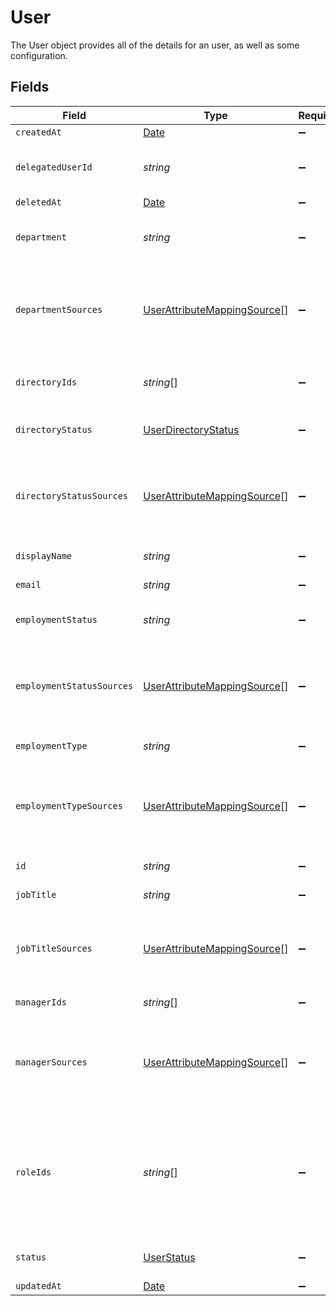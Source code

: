 # User

 The User object provides all of the details for an user, as well as some configuration.



## Fields

| Field                                                                                                                                                | Type                                                                                                                                                 | Required                                                                                                                                             | Description                                                                                                                                          |
| ---------------------------------------------------------------------------------------------------------------------------------------------------- | ---------------------------------------------------------------------------------------------------------------------------------------------------- | ---------------------------------------------------------------------------------------------------------------------------------------------------- | ---------------------------------------------------------------------------------------------------------------------------------------------------- |
| `createdAt`                                                                                                                                          | [Date](https://developer.mozilla.org/en-US/docs/Web/JavaScript/Reference/Global_Objects/Date)                                                        | :heavy_minus_sign:                                                                                                                                   | N/A                                                                                                                                                  |
| `delegatedUserId`                                                                                                                                    | *string*                                                                                                                                             | :heavy_minus_sign:                                                                                                                                   |  The id of the user to whom tasks will be automatically reassigned to.<br/>                                                                          |
| `deletedAt`                                                                                                                                          | [Date](https://developer.mozilla.org/en-US/docs/Web/JavaScript/Reference/Global_Objects/Date)                                                        | :heavy_minus_sign:                                                                                                                                   | N/A                                                                                                                                                  |
| `department`                                                                                                                                         | *string*                                                                                                                                             | :heavy_minus_sign:                                                                                                                                   |  The department which the user belongs to in the organization.<br/>                                                                                  |
| `departmentSources`                                                                                                                                  | [UserAttributeMappingSource](../../models/shared/userattributemappingsource.md)[]                                                                    | :heavy_minus_sign:                                                                                                                                   |  A list of objects mapped based on department attribute mappings configured in the system.<br/>                                                      |
| `directoryIds`                                                                                                                                       | *string*[]                                                                                                                                           | :heavy_minus_sign:                                                                                                                                   |  A list of unique ids that represent different directories.<br/>                                                                                     |
| `directoryStatus`                                                                                                                                    | [UserDirectoryStatus](../../models/shared/userdirectorystatus.md)                                                                                    | :heavy_minus_sign:                                                                                                                                   |  The status of the user in the directory.<br/>                                                                                                       |
| `directoryStatusSources`                                                                                                                             | [UserAttributeMappingSource](../../models/shared/userattributemappingsource.md)[]                                                                    | :heavy_minus_sign:                                                                                                                                   |  A list of objects mapped based on directoryStatus attribute mappings configured in the system.<br/>                                                 |
| `displayName`                                                                                                                                        | *string*                                                                                                                                             | :heavy_minus_sign:                                                                                                                                   |  The display name of the user.<br/>                                                                                                                  |
| `email`                                                                                                                                              | *string*                                                                                                                                             | :heavy_minus_sign:                                                                                                                                   |  This is the user's email.<br/>                                                                                                                      |
| `employmentStatus`                                                                                                                                   | *string*                                                                                                                                             | :heavy_minus_sign:                                                                                                                                   |  The users employment status.<br/>                                                                                                                   |
| `employmentStatusSources`                                                                                                                            | [UserAttributeMappingSource](../../models/shared/userattributemappingsource.md)[]                                                                    | :heavy_minus_sign:                                                                                                                                   |  A list of objects mapped based on employmentStatus attribute mappings configured in the system.<br/>                                                |
| `employmentType`                                                                                                                                     | *string*                                                                                                                                             | :heavy_minus_sign:                                                                                                                                   |  The employment type of the user.<br/>                                                                                                               |
| `employmentTypeSources`                                                                                                                              | [UserAttributeMappingSource](../../models/shared/userattributemappingsource.md)[]                                                                    | :heavy_minus_sign:                                                                                                                                   |  A list of objects mapped based on employmentType attribute mappings configured in the system.<br/>                                                  |
| `id`                                                                                                                                                 | *string*                                                                                                                                             | :heavy_minus_sign:                                                                                                                                   |  A unique identifier of the user.<br/>                                                                                                               |
| `jobTitle`                                                                                                                                           | *string*                                                                                                                                             | :heavy_minus_sign:                                                                                                                                   |  The job title of the user.<br/>                                                                                                                     |
| `jobTitleSources`                                                                                                                                    | [UserAttributeMappingSource](../../models/shared/userattributemappingsource.md)[]                                                                    | :heavy_minus_sign:                                                                                                                                   |  A list of objects mapped based on jobTitle attribute mappings configured in the system.<br/>                                                        |
| `managerIds`                                                                                                                                         | *string*[]                                                                                                                                           | :heavy_minus_sign:                                                                                                                                   |  A list of ids of the user's managers.<br/>                                                                                                          |
| `managerSources`                                                                                                                                     | [UserAttributeMappingSource](../../models/shared/userattributemappingsource.md)[]                                                                    | :heavy_minus_sign:                                                                                                                                   |  A list of objects mapped based on managerId attribute mappings configured in the system.<br/>                                                       |
| `roleIds`                                                                                                                                            | *string*[]                                                                                                                                           | :heavy_minus_sign:                                                                                                                                   |  A list of unique identifiers that maps to ConductorOne’s user roles let you assign users permissions tailored to the work they do in the software.<br/> |
| `status`                                                                                                                                             | [UserStatus](../../models/shared/userstatus.md)                                                                                                      | :heavy_minus_sign:                                                                                                                                   |  The status of the user in the system.<br/>                                                                                                          |
| `updatedAt`                                                                                                                                          | [Date](https://developer.mozilla.org/en-US/docs/Web/JavaScript/Reference/Global_Objects/Date)                                                        | :heavy_minus_sign:                                                                                                                                   | N/A                                                                                                                                                  |